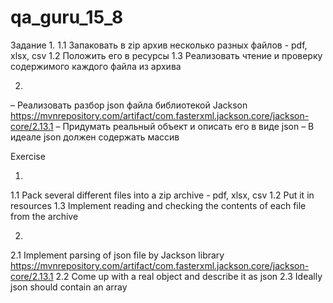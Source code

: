 # qa_guru_15_8

Задание
1. 
1.1 Запаковать в zip архив несколько разных файлов - pdf, xlsx, csv
1.2 Положить его в ресурсы
1.3 Реализовать чтение и проверку содержимого каждого файла из архива

2.
– Реализовать разбор json  файла библиотекой Jackson https://mvnrepository.com/artifact/com.fasterxml.jackson.core/jackson-core/2.13.1
– Придумать реальный объект и описать его в виде  json
– В идеале json должен содержать массив

Exercise

1.
1.1 Pack several different files into a zip archive - pdf, xlsx, csv
1.2 Put it in resources
1.3 Implement reading and checking the contents of each file from the archive

2.
2.1 Implement parsing of json file by Jackson library https://mvnrepository.com/artifact/com.fasterxml.jackson.core/jackson-core/2.13.1
2.2 Come up with a real object and describe it as json
2.3 Ideally json should contain an array
